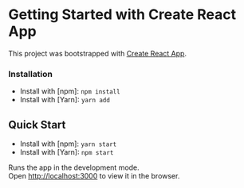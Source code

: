 # Getting Started with Create React App

This project was bootstrapped with [Create React App](https://github.com/facebook/create-react-app).

### Installation
* Install with [npm]: `npm install`
* Install with [Yarn]: `yarn add ` 

## Quick Start

* Install with [npm]: `yarn start`
* Install with [Yarn]: `npm start`

Runs the app in the development mode.\
Open [http://localhost:3000](http://localhost:3000) to view it in the browser.


